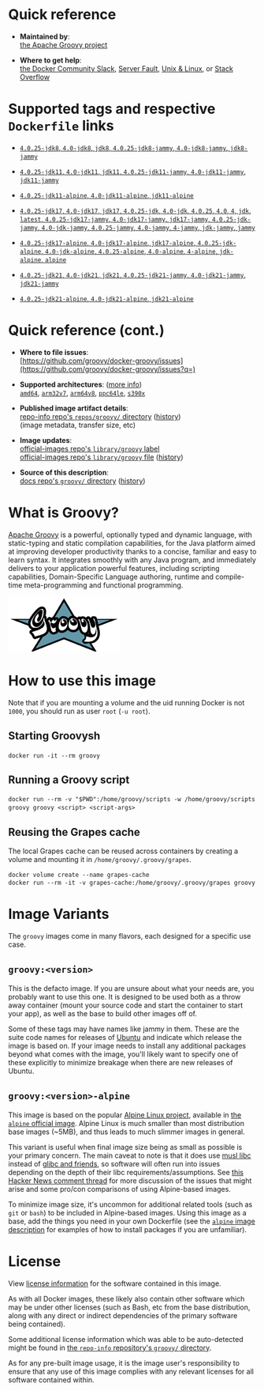 <!--

********************************************************************************

WARNING:

    DO NOT EDIT "groovy/README.md"

    IT IS AUTO-GENERATED

    (from the other files in "groovy/" combined with a set of templates)

********************************************************************************

-->

# Quick reference

-	**Maintained by**:  
	[the Apache Groovy project](https://github.com/groovy/docker-groovy)

-	**Where to get help**:  
	[the Docker Community Slack](https://dockr.ly/comm-slack), [Server Fault](https://serverfault.com/help/on-topic), [Unix & Linux](https://unix.stackexchange.com/help/on-topic), or [Stack Overflow](https://stackoverflow.com/help/on-topic)

# Supported tags and respective `Dockerfile` links

-	[`4.0.25-jdk8`, `4.0-jdk8`, `jdk8`, `4.0.25-jdk8-jammy`, `4.0-jdk8-jammy`, `jdk8-jammy`](https://github.com/groovy/docker-groovy/blob/0bf66b24590f71de06ad45107716beacd4a07c06/jdk8/Dockerfile)

-	[`4.0.25-jdk11`, `4.0-jdk11`, `jdk11`, `4.0.25-jdk11-jammy`, `4.0-jdk11-jammy`, `jdk11-jammy`](https://github.com/groovy/docker-groovy/blob/0bf66b24590f71de06ad45107716beacd4a07c06/jdk11/Dockerfile)

-	[`4.0.25-jdk11-alpine`, `4.0-jdk11-alpine`, `jdk11-alpine`](https://github.com/groovy/docker-groovy/blob/0bf66b24590f71de06ad45107716beacd4a07c06/jdk11-alpine/Dockerfile)

-	[`4.0.25-jdk17`, `4.0-jdk17`, `jdk17`, `4.0.25-jdk`, `4.0-jdk`, `4.0.25`, `4.0`, `4`, `jdk`, `latest`, `4.0.25-jdk17-jammy`, `4.0-jdk17-jammy`, `jdk17-jammy`, `4.0.25-jdk-jammy`, `4.0-jdk-jammy`, `4.0.25-jammy`, `4.0-jammy`, `4-jammy`, `jdk-jammy`, `jammy`](https://github.com/groovy/docker-groovy/blob/0bf66b24590f71de06ad45107716beacd4a07c06/jdk17/Dockerfile)

-	[`4.0.25-jdk17-alpine`, `4.0-jdk17-alpine`, `jdk17-alpine`, `4.0.25-jdk-alpine`, `4.0-jdk-alpine`, `4.0.25-alpine`, `4.0-alpine`, `4-alpine`, `jdk-alpine`, `alpine`](https://github.com/groovy/docker-groovy/blob/0bf66b24590f71de06ad45107716beacd4a07c06/jdk17-alpine/Dockerfile)

-	[`4.0.25-jdk21`, `4.0-jdk21`, `jdk21`, `4.0.25-jdk21-jammy`, `4.0-jdk21-jammy`, `jdk21-jammy`](https://github.com/groovy/docker-groovy/blob/0bf66b24590f71de06ad45107716beacd4a07c06/jdk21/Dockerfile)

-	[`4.0.25-jdk21-alpine`, `4.0-jdk21-alpine`, `jdk21-alpine`](https://github.com/groovy/docker-groovy/blob/0bf66b24590f71de06ad45107716beacd4a07c06/jdk21-alpine/Dockerfile)

# Quick reference (cont.)

-	**Where to file issues**:  
	[https://github.com/groovy/docker-groovy/issues](https://github.com/groovy/docker-groovy/issues?q=)

-	**Supported architectures**: ([more info](https://github.com/docker-library/official-images#architectures-other-than-amd64))  
	[`amd64`](https://hub.docker.com/r/amd64/groovy/), [`arm32v7`](https://hub.docker.com/r/arm32v7/groovy/), [`arm64v8`](https://hub.docker.com/r/arm64v8/groovy/), [`ppc64le`](https://hub.docker.com/r/ppc64le/groovy/), [`s390x`](https://hub.docker.com/r/s390x/groovy/)

-	**Published image artifact details**:  
	[repo-info repo's `repos/groovy/` directory](https://github.com/docker-library/repo-info/blob/master/repos/groovy) ([history](https://github.com/docker-library/repo-info/commits/master/repos/groovy))  
	(image metadata, transfer size, etc)

-	**Image updates**:  
	[official-images repo's `library/groovy` label](https://github.com/docker-library/official-images/issues?q=label%3Alibrary%2Fgroovy)  
	[official-images repo's `library/groovy` file](https://github.com/docker-library/official-images/blob/master/library/groovy) ([history](https://github.com/docker-library/official-images/commits/master/library/groovy))

-	**Source of this description**:  
	[docs repo's `groovy/` directory](https://github.com/docker-library/docs/tree/master/groovy) ([history](https://github.com/docker-library/docs/commits/master/groovy))

# What is Groovy?

[Apache Groovy](http://groovy-lang.org/) is a powerful, optionally typed and dynamic language, with static-typing and static compilation capabilities, for the Java platform aimed at improving developer productivity thanks to a concise, familiar and easy to learn syntax. It integrates smoothly with any Java program, and immediately delivers to your application powerful features, including scripting capabilities, Domain-Specific Language authoring, runtime and compile-time meta-programming and functional programming.

![logo](https://raw.githubusercontent.com/docker-library/docs/bb5fc730ed18c45d86425f9fa4265d50cb795ec8/groovy/logo.png)

# How to use this image

Note that if you are mounting a volume and the uid running Docker is not `1000`, you should run as user `root` (`-u root`).

## Starting Groovysh

`docker run -it --rm groovy`

## Running a Groovy script

`docker run --rm -v "$PWD":/home/groovy/scripts -w /home/groovy/scripts groovy groovy <script> <script-args>`

## Reusing the Grapes cache

The local Grapes cache can be reused across containers by creating a volume and mounting it in `/home/groovy/.groovy/grapes`.

```console
docker volume create --name grapes-cache
docker run --rm -it -v grapes-cache:/home/groovy/.groovy/grapes groovy
```

# Image Variants

The `groovy` images come in many flavors, each designed for a specific use case.

## `groovy:<version>`

This is the defacto image. If you are unsure about what your needs are, you probably want to use this one. It is designed to be used both as a throw away container (mount your source code and start the container to start your app), as well as the base to build other images off of.

Some of these tags may have names like jammy in them. These are the suite code names for releases of [Ubuntu](https://wiki.ubuntu.com/Releases) and indicate which release the image is based on. If your image needs to install any additional packages beyond what comes with the image, you'll likely want to specify one of these explicitly to minimize breakage when there are new releases of Ubuntu.

## `groovy:<version>-alpine`

This image is based on the popular [Alpine Linux project](https://alpinelinux.org), available in [the `alpine` official image](https://hub.docker.com/_/alpine). Alpine Linux is much smaller than most distribution base images (~5MB), and thus leads to much slimmer images in general.

This variant is useful when final image size being as small as possible is your primary concern. The main caveat to note is that it does use [musl libc](https://musl.libc.org) instead of [glibc and friends](https://www.etalabs.net/compare_libcs.html), so software will often run into issues depending on the depth of their libc requirements/assumptions. See [this Hacker News comment thread](https://news.ycombinator.com/item?id=10782897) for more discussion of the issues that might arise and some pro/con comparisons of using Alpine-based images.

To minimize image size, it's uncommon for additional related tools (such as `git` or `bash`) to be included in Alpine-based images. Using this image as a base, add the things you need in your own Dockerfile (see the [`alpine` image description](https://hub.docker.com/_/alpine/) for examples of how to install packages if you are unfamiliar).

# License

View [license information](http://www.apache.org/licenses/LICENSE-2.0.html) for the software contained in this image.

As with all Docker images, these likely also contain other software which may be under other licenses (such as Bash, etc from the base distribution, along with any direct or indirect dependencies of the primary software being contained).

Some additional license information which was able to be auto-detected might be found in [the `repo-info` repository's `groovy/` directory](https://github.com/docker-library/repo-info/tree/master/repos/groovy).

As for any pre-built image usage, it is the image user's responsibility to ensure that any use of this image complies with any relevant licenses for all software contained within.
